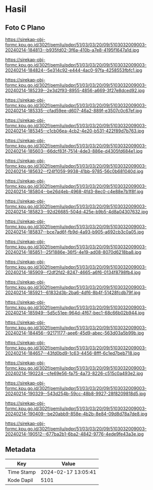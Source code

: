 # Hasil

## Foto C Plano

https://sirekap-obj-formc.kpu.go.id/302f/pemilu/pdpr/51/03/03/20/09/5103032009003-20240214-184813--b935fd02-3f6a-410b-a7e8-4195f1647a1d.jpg

https://sirekap-obj-formc.kpu.go.id/302f/pemilu/pdpr/51/03/03/20/09/5103032009003-20240214-184824--5e314c92-e444-4ac0-97fa-4258553fbfc1.jpg

https://sirekap-obj-formc.kpu.go.id/302f/pemilu/pdpr/51/03/03/20/09/5103032009003-20240214-185239--2e3d2f93-8955-4856-a669-3f27e8dced92.jpg

https://sirekap-obj-formc.kpu.go.id/302f/pemilu/pdpr/51/03/03/20/09/5103032009003-20240214-185335--cfad59ee-d607-46a2-889f-e3507c0c67ef.jpg

https://sirekap-obj-formc.kpu.go.id/302f/pemilu/pdpr/51/03/03/20/09/5103032009003-20240214-185345--c1cb06ea-4cb2-4e20-b531-422f89d7b763.jpg

https://sirekap-obj-formc.kpu.go.id/302f/pemilu/pdpr/51/03/03/20/09/5103032009003-20240214-185603--66dcf83f-7514-4de3-886e-d4305fd684e1.jpg

https://sirekap-obj-formc.kpu.go.id/302f/pemilu/pdpr/51/03/03/20/09/5103032009003-20240214-185632--f24f1059-9938-41bb-9785-56c0b681040d.jpg

https://sirekap-obj-formc.kpu.go.id/302f/pemilu/pdpr/51/03/03/20/09/5103032009003-20240214-185804--be26d4eb-4968-4fd3-8ec0-c4e88e7b1f8f.jpg

https://sirekap-obj-formc.kpu.go.id/302f/pemilu/pdpr/51/03/03/20/09/5103032009003-20240214-185823--92d26685-504d-425e-b9b5-4d8a04307632.jpg

https://sirekap-obj-formc.kpu.go.id/302f/pemilu/pdpr/51/03/03/20/09/5103032009003-20240214-185837--bce7ad6f-fb9d-4a93-b905-a692cb3c0a05.jpg

https://sirekap-obj-formc.kpu.go.id/302f/pemilu/pdpr/51/03/03/20/09/5103032009003-20240214-185851--25f1886e-36f5-4e19-ad08-8070d6218ba8.jpg

https://sirekap-obj-formc.kpu.go.id/302f/pemilu/pdpr/51/03/03/20/09/5103032009003-20240214-185909--f2df2fd2-8247-4665-a6f6-0134f8798fb4.jpg

https://sirekap-obj-formc.kpu.go.id/302f/pemilu/pdpr/51/03/03/20/09/5103032009003-20240214-185921--61832d3b-2ba6-4df6-8b4f-51428fcdb79f.jpg

https://sirekap-obj-formc.kpu.go.id/302f/pemilu/pdpr/51/03/03/20/09/5103032009003-20240214-185949--5d5c51ee-964d-4f67-bec1-68c66b02b944.jpg

https://sirekap-obj-formc.kpu.go.id/302f/pemilu/pdpr/51/03/03/20/09/5103032009003-20240214-184456--92171177-aee6-45d9-abec-563d03a5b99b.jpg

https://sirekap-obj-formc.kpu.go.id/302f/pemilu/pdpr/51/03/03/20/09/5103032009003-20240214-184657--43fd0bd9-1c63-4456-8fff-6c1ed7beb718.jpg

https://sirekap-obj-formc.kpu.go.id/302f/pemilu/pdpr/51/03/03/20/09/5103032009003-20240214-190224--cfe69e56-fa75-4a73-8226-c515c0a493e2.jpg

https://sirekap-obj-formc.kpu.go.id/302f/pemilu/pdpr/51/03/03/20/09/5103032009003-20240214-190329--543d254b-59cc-48b8-9927-28f8209818d5.jpg

https://sirekap-obj-formc.kpu.go.id/302f/pemilu/pdpr/51/03/03/20/09/5103032009003-20240214-190409--be20abb9-858e-4b2b-8e84-09d8d78a7de8.jpg

https://sirekap-obj-formc.kpu.go.id/302f/pemilu/pdpr/51/03/03/20/09/5103032009003-20240214-190512--677ba2b1-6ba2-4842-9776-4ede9fe43a3e.jpg


## Metadata

| Key        | Value               |
| ---------- | ------------------- |
| Time Stamp | 2024-02-17 13:05:41 |
| Kode Dapil | 5101                |



